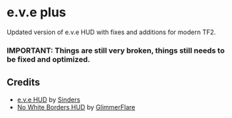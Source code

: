 <h1>e.v.e plus</h1>
  Updated version of e.v.e HUD with fixes and additions for modern TF2.  
 <h3>IMPORTANT: Things are still very broken, things still needs to be fixed and optimized.</h3>
 
<h2>Credits</h2>

  - <a href="https://gamebanana.com/mods/26852">e.v.e HUD</a> by <a href="https://gamebanana.com/members/522168">Sinders</a>
  - <a href="https://gamebanana.com/mods/294682">No White Borders HUD</a> by <a href="https://gamebanana.com/members/1743093">GlimmerFlare</a>
